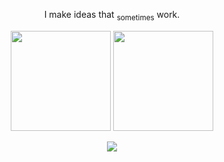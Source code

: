 <p align="center">
  I make ideas that <sub>sometimes</sub> work.
</p>

<p align="center">
  <img src="https://github-readme-stats.vercel.app/api?username=brandonpilane&show_icons=true&hide_border=true&title_color=ffffff&icon_color=58a6ff&text_color=cccccc&bg_color=00000000&border_radius=12" height="160"/>
  <img src="https://github-readme-streak-stats.herokuapp.com?user=brandonpilane&hide_border=true&background=00000000&ring=ffffff&fire=58a6ff&currStreakLabel=ffffff&currStreakNum=ffffff&dates=cccccc&sideNums=cccccc&sideLabels=ffffff" height="160"/>
</p>

<p align="center">
  <img src="https://skillicons.dev/icons?i=c,github,arduino,astro,blender,linux,svelte,vite,tailwind,postman,py,js,ubuntu&theme=dark" />
</p>
